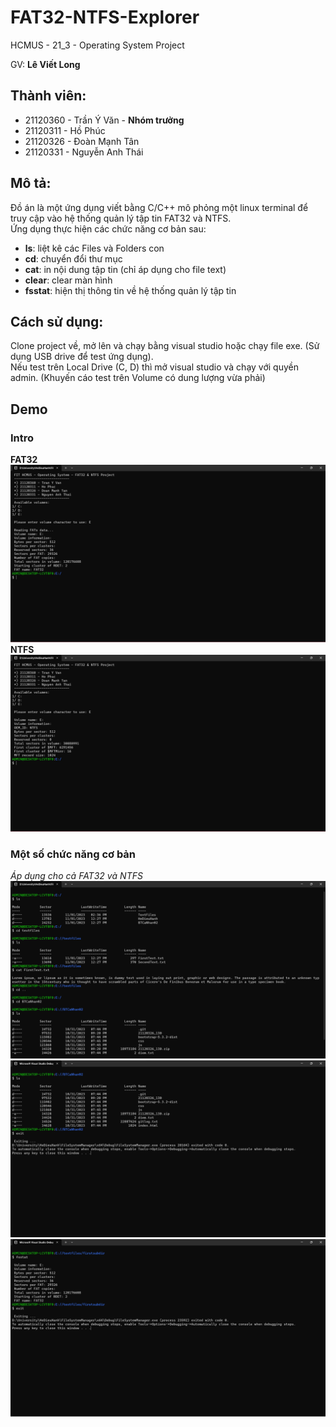 # FAT32-NTFS-Explorer
HCMUS - 21_3 - Operating System Project

GV: **Lê Viết Long**
## Thành viên: 
- 21120360 - Trần Ý Văn - **Nhóm trưởng**
- 21120311 - Hồ Phúc
- 21120326 - Đoàn Mạnh Tân
- 21120331 - Nguyễn Anh Thái
## Mô tả: 
Đồ án là một ứng dụng viết bằng C/C++ mô phỏng một linux terminal để truy cập vào hệ thống quản lý tập tin FAT32 và NTFS.  
Ứng dụng thực hiện các chức năng cơ bản sau: 
* **ls**: liệt kê các Files và Folders con
* **cd**: chuyển đổi thư mục
* **cat**: in nội dung tập tin (chỉ áp dụng cho file text)
* **clear**: clear màn hình
* **fsstat**: hiện thị thông tin về hệ thống quản lý tập tin
## Cách sử dụng:
Clone project về, mở lên và chạy bằng visual studio hoặc chạy file exe. (Sử dụng USB drive để test ứng dụng).  
Nếu test trên Local Drive (C, D) thì mở visual studio và chạy với quyền admin. (Khuyến cáo test trên Volume có dung lượng vừa phải)
## Demo
### Intro
**FAT32**
![Demo of FAT intro](./Demo/FATIntro.png "FAT Intro")
**NTFS**
![Demo of NTFS intro](./Demo/Intro.png "NTFS Intro")
### Một số chức năng cơ bản
*Áp dụng cho cả FAT32 và NTFS*
![Commands](./Demo/Commands.png "Commands")
![Commands2](./Demo/Commands2.png "Commands2")
![FATCommands](./Demo/FATCommands.png "FATCommands")
